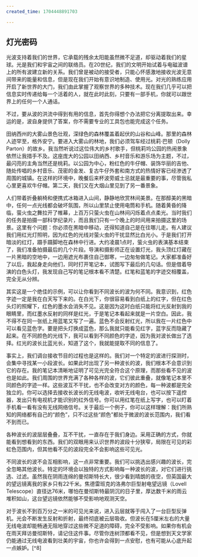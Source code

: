 ```yaml
---
created_time: 1704448891703

---
```

## 灯光密码

光波支持着我们的世界，它承载的残余太阳能虽然微不足道，却驱动着我们的星球。光是我们和宇宙之间的联络员。在20世纪，我们的文明开始试着与电磁波谱上的所有波建立新的关系。我们曾是被动的接受者，只能心怀感激地接收光波无意间带来的能量和信息，但是现在我们开始有意识地制造、使用光。对光的熟练应用开启了新世界的大门，我们由此掌握了观察世界的多种技术。现在我们几乎可以把信息实时传递给每一个活着的人，就在此时此刻，只要有一部手机，你就可以跟世界上的任何一个人通话。

不过，要从波的洪流中得到有用的信息，首先你得想个办法把它分离提取出来。幸运的是，波自身提供了答案，你不需要专业的工具包也能完成这个任务。

田纳西州的大雾山景色壮观，深绿色的森林覆盖着起伏的山谷和山峰。那里的森林人迹罕至，格外安宁。要进入大雾山的林地，我们必须驾车经过桃莉·巴顿（Dolly Parton）的故乡。我当然听说过这位伟大的乡村歌手，但桃莉坞公园的热闹景象依然让我措手不及。这座庞大的公园以田纳西、乡村音乐和游乐场为主题，不过，最闪亮的主角当然还是桃莉。以公园为中心，粉红色的牛仔帽、装饰华丽的吉他、随处传唱的乡村音乐、茂密的金发、复古牛仔外套和南方式的热情好客已经渗透了周围的城镇。在这样的环境中，晚餐后来杯波旁威士忌就是最重要的事，尽管我私心里更喜欢牛仔帽。第二天，我们又在大烟山里见到了另一番景象。

人们带着折叠躺椅和便携式冰箱进入山间，静静地欣赏林间美景。在那醇美的黑暗中，任何一点光线都会破坏氛围，所以山里禁止使用电筒和手机。随着黄昏的降临，萤火虫之舞拉开了帷幕，上百万只萤火虫在山林间闪烁着点点柔光。当时我们的任务是拍摄一部科学纪录片，而且我们只有一个晚上的时间用来拍摄这里的场景。这里有个问题：你必须在黑暗中移动，还得知道自己是在往哪儿走。有人建议我们用红光灯照明，因为红色的光线对萤火虫的干扰显然比白光小。于是我们打开暗淡的红灯，蹑手蹑脚地在森林中行进。大约凌晨1点时，萤火虫的表演基本结束了，我们准备拍摄最后的几个片段。导演和摄影师正在设置灯光，我头顶红灯藏在一片黑暗的空地中，一边用遮光布裹住自己御寒，一边匆匆做笔记。大家都准备好了以后，我起身走向他们，同时打开笔记本，试图写下最后的几句话。但是借着导演的白色头灯，我发现自己写的笔记根本看不清楚。红笔和蓝笔的字迹交相覆盖，完全无从分辨。

其实这是一个绝佳的示例，可以让你看到不同波长的波为何不同。我意识到，红色字迹一定是我在白天写下来的。在白光下，你很容易看到白纸上的红字，但在红色头灯的照耀下，红色的墨水会消失不见。这是因为这时白纸只能将红光反射到我的眼睛里，而红墨水反射的同样是红光，于是笔记本看起来就是一片空白。因此，我不得不在同一张纸上用蓝笔又写了一遍。蓝色不会反射红光，所以我在一片红色中可以看见蓝色字。要是把头灯换成蓝色，那么我就只能看见红字，蓝字反而隐藏了起来。在不同颜色的光线下，我可以看到不同颜色的字迹，因为我对波长做出了选择。红光的波长比蓝光长，知道了这个，我就能提取不同的信息了。

事实上，我们调台接收节目的过程也是这样的。我们对一个特定的波进行探测时，会集中寻找某一小段波长。如果此时出现了另一种波长的波，我们根本不会意识到它的存在。我的笔记本清晰地证明了可见光完全符合这个原理，而那些看不见的波也是如此。我们周围的世界充满了各种各样的波，它们彼此重叠，就像笔记本里不同颜色的字迹一样。这些波互不干扰，也不会改变对方的颜色，每一种波都是完全独立的。你可以选择去接收长波长的无线电波，收听无线电台，也可以按下遥控器，发出只有电视机才能识别的红外信号。你可以用红笔在纸上写字，也可以盯着手机看一看有没有无线网络信号。关于最后一个例子，你可以这样理解：我们所熟知的网络都有自己的“颜色”，只不过这些“颜色”都处于微波的波长范围内，我们看不到而已。

各种波长的波层层叠叠，互不干扰，一直存在于我们身边。采用正确的方式，你就能看到想看到的东西。我们的双眼用来认识世界的波段十分狭窄，局限在可见的彩虹色范围内，但其他看不见的波段完全不会影响这些可见光。

不同波长的波不会互相影响，这一点非常重要。我们可以挑选出感兴趣的波长，完全忽略其他波长。特定的环境会以独特的方式影响每一种波长的波，对它们进行挑选、过滤。虽然我在阴雨连绵的曼彻斯特长大，很少看到晴朗的夜空，但英国最大的望远镜离我的家乡只有22千米。焦德雷班克的洛弗尔巨型射电望远镜（Lovell Telescope）直径达76米，哪怕在曼彻斯特最阴沉的日子里，厚达数千米的雨云堆积如山，这台望远镜依然能够不受影响地观测天空。

对于波长不到百万分之一米的可见光来说，进入云层就等于闯入了一台巨型反弹机。光会不断发生反射和折射，最终彻底被云层吸收。但波长在5厘米左右的大量无线电波却能畅通无阻地穿过这些微不足道的障碍，完全不受影响。如果你有机会在雨天拜访曼彻斯特，请记住这件事。尽管你连树顶都看不见，但是想到天文学家仍能通过无线电波看到壮美的宇宙，你也许会得到一点安慰，也有可能从心底升起一点嫉妒。[^8]